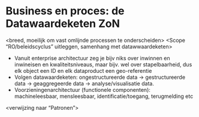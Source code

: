# Business en proces: de Datawaardeketen ZoN
<breed, moeilijk om vast omlijnde processen te onderscheiden>
<plaatje en uitleg Datawaardeketen ZoN>
<Scope “RO/beleidscyclus” uitleggen, samenhang met datawwaardeketen>

- Vanuit enterprise architectuur zeg je bijv niks over inwinnen en inwineisen en kwaliteitsniveaus, maar bijv. wel over stapelbaarheid, dus elk object een ID en elk dataproduct een geo-referentie
- Volgen datawaardeketen: ongestructureerde data -> gestructureerde data -> geaggregeerde data -> analyse/visualisatie data. 
- Voorzieningenarchitectuur (functionele componenten): machineleesbaar, mensleesbaar, identificatie/toegang, terugmelding etc

<verwijzing naar “Patronen”>

